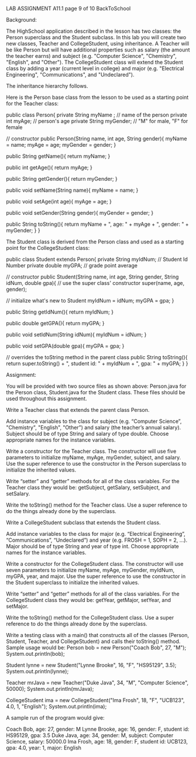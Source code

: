 LAB ASSIGNMENT A11.1 page 9 of 10 BackToSchool

Background:

The HighSchool application described in the lesson has two classes: the Person superclass and the Student subclass. In this lab you will create two new classes, Teacher and CollegeStudent, using inheritance. A Teacher will be like Person but will have additional properties such as salary (the amount the teacher earns) and subject (e.g. "Computer Science", "Chemistry", "English", and "Other"). The CollegeStudent class will extend the Student class by adding a year (current level in college) and major (e.g. "Electrical Engineering", "Communications", and "Undeclared").

The inheritance hierarchy follows.

Here is the Person base class from the lesson to be used as a starting point for the Teacher class:

public class Person{ private String myName ; // name of the person private int myAge; // person's age private String myGender; // "M" for male, "F" for female

// constructor public Person(String name, int age, String gender){ myName = name; myAge = age; myGender = gender; }

public String getName(){ return myName; }

public int getAge(){ return myAge; }

public String getGender(){ return myGender; }

public void setName(String name){ myName = name; }

public void setAge(int age){ myAge = age; }

public void setGender(String gender){ myGender = gender; }

public String toString(){ return myName + ", age: " + myAge + ", gender: " + myGender; } }

The Student class is derived from the Person class and used as a starting point for the CollegeStudent class:

public class Student extends Person{ private String myIdNum; // Student Id Number private double myGPA; // grade point average

// constructor public Student(String name, int age, String gender, String idNum, double gpa){ // use the super class' constructor super(name, age, gender);

// initialize what's new to Student
myIdNum = idNum;
myGPA = gpa;
}

public String getIdNum(){ return myIdNum; }

public double getGPA(){ return myGPA; }

public void setIdNum(String idNum){ myIdNum = idNum; }

public void setGPA(double gpa){ myGPA = gpa; }

// overrides the toString method in the parent class public String toString(){ return super.toString() + ", student id: " + myIdNum + ", gpa: " + myGPA; } }

Assignment:

You will be provided with two source files as shown above: Person.java for the Person class, Student.java for the Student class. These files should be used throughout this assignment.

Write a Teacher class that extends the parent class Person.

Add instance variables to the class for subject (e.g. “Computer Science”, "Chemistry", "English", "Other”) and salary (the teacher’s annual salary). Subject should be of type String and salary of type double. Choose appropriate names for the instance variables.

Write a constructor for the Teacher class. The constructor will use five parameters to initialize myName, myAge, myGender, subject, and salary. Use the super reference to use the constructor in the Person superclass to initialize the inherited values.

Write “setter” and “getter” methods for all of the class variables. For the Teacher class they would be: getSubject, getSalary, setSubject, and setSalary.

Write the toString() method for the Teacher class. Use a super reference to do the things already done by the superclass.

Write a CollegeStudent subclass that extends the Student class.

Add instance variables to the class for major (e.g. “Electrical Engineering”, “Communications”, “Undeclared”) and year (e.g. FROSH = 1, SOPH = 2, ...). Major should be of type String and year of type int. Choose appropriate names for the instance variables.

Write a constructor for the CollegeStudent class. The constructor will use seven parameters to initialize myName, myAge, myGender, myIdNum, myGPA, year, and major. Use the super reference to use the constructor in the Student superclass to initialize the inherited values.

Write “setter” and “getter” methods for all of the class variables. For the CollegeStudent class they would be: getYear, getMajor, setYear, and setMajor.

Write the toString() method for the CollegeStudent class. Use a super reference to do the things already done by the superclass.

Write a testing class with a main() that constructs all of the classes (Person, Student, Teacher, and CollegeStudent) and calls their toString() method. Sample usage would be: Person bob = new Person("Coach Bob", 27, "M"); System.out.println(bob);

Student lynne = new Student("Lynne Brooke", 16, "F", "HS95129", 3.5); System.out.println(lynne);

Teacher mrJava = new Teacher("Duke Java", 34, "M", "Computer Science", 50000); System.out.println(mrJava);

CollegeStudent ima = new CollegeStudent("Ima Frosh", 18, "F", "UCB123", 4.0, 1, "English"); System.out.println(ima);

A sample run of the program would give:

Coach Bob, age: 27, gender: M Lynne Brooke, age: 16, gender: F, student id: HS95129, gpa: 3.5 Duke Java, age: 34, gender: M, subject: Computer Science, salary: 50000.0 Ima Frosh, age: 18, gender: F, student id: UCB123, gpa: 4.0, year: 1, major: English
